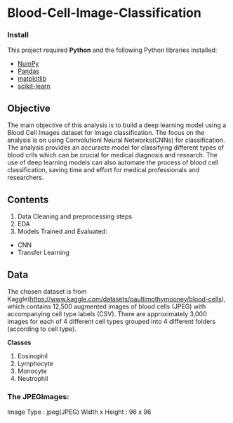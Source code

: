 # Blood-Cell-Image-Classification

### Install

This project required **Python** and the following Python libraries installed:

- [NumPy](http://www.numpy.org/)
- [Pandas](http://pandas.pydata.org/)
- [matplotlib](http://matplotlib.org/)
- [scikit-learn](http://scikit-learn.org/stable/)

## Objective
The main objective of this analysis is to build a deep learning model using a Blood Cell Images dataset for Image classification. The focus on the analysis is on using Convolutionl Neural Networks(CNNs) for classification. The analysis provides an accuracte model for classifying different types of blood
crlls which can be crucial for medical diagnosis and research. The use of deep learning models can also automate the process of blood cell classification, saving time and effort for medical professionals and researchers.

## Contents
1. Data Cleaning and preprocessing steps
2. EDA
3. Models Trained and Evaluated:
- CNN
- Transfer Learning

## Data
The chosen dataset is from Kaggle(https://www.kaggle.com/datasets/paultimothymooney/blood-cells), which  contains 12,500 augmented images of blood cells (JPEG) with accompanying cell type labels (CSV). There are approximately 3,000 images for each of 4 different cell types 
grouped into 4 different folders (according to cell type).

**Classes**
1. Eosinophil
2. Lymphocyte
3. Monocyte
4. Neutrophil

### The JPEGImages:

Image Type : jpeg(JPEG)
Width x Height : 96 x 96
